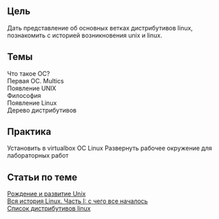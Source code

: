 ## Цель
Дать представление об основных ветках дистрибутивов linux, познакомить с историей возникновения unix и linux.  

## Темы
Что такое ОС?  
Первая ОС. Multics  
Появление UNIX  
Философия  
Появление Linux  
Дерево дистрибутивов  

## Практика 
Установить в virtualbox ОС Linux
Развернуть рабочее окружение для лабораторных работ

## Статьи по теме
[Рождение и развитие Unix](https://habr.com/ru/post/147774/)  
[Вся история Linux. Часть I: с чего все началось](https://habr.com/ru/company/1cloud/blog/441554/)  
[Список дистрибутивов linux](https://ru.wikipedia.org/wiki/%D0%A1%D0%BF%D0%B8%D1%81%D0%BE%D0%BA_%D0%B4%D0%B8%D1%81%D1%82%D1%80%D0%B8%D0%B1%D1%83%D1%82%D0%B8%D0%B2%D0%BE%D0%B2_Linux)  
